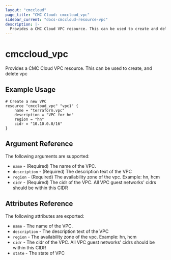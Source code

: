 ```yaml
---
layout: "cmccloud"
page_title: "CMC Cloud: cmccloud_vpc"
sidebar_current: "docs-cmccloud-resource-vpc"
description: |-
  Provides a CMC Cloud VPC resource. This can be used to create and delete vpc.
---
```


# cmccloud\_vpc

Provides a CMC Cloud VPC resource. This can be used to create,
and delete vpc
## Example Usage

```hcl
# Create a new VPC
resource "cmccloud_vpc" "vpc1" {
    name = "terraform.vpc"
    description = "VPC for hn"
    region = "hn"
    cidr = "10.10.0.0/16"
}
```

## Argument Reference

The following arguments are supported:

* `name` - (Required) The name of the VPC.
* `description` - (Required) The description text of the VPC
* `region` - (Required) The availability zone of the vpc. Example: hn, hcm
* `cidr` - (Required) The cidr of the VPC. All VPC guest networks' cidrs should be within this CIDR

## Attributes Reference

The following attributes are exported:

* `name` - The name of the VPC.
* `description` - The description text of the VPC
* `region` - The availability zone of the vpc. Example: hn, hcm
* `cidr` - The cidr of the VPC. All VPC guest networks' cidrs should be within this CIDR
* `state` - The state of VPC
